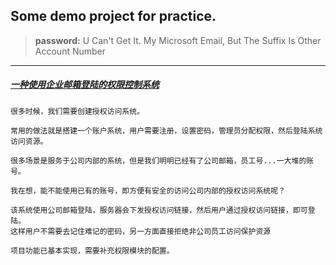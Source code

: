 ## Some demo project for practice.

> **password:** U Can't Get It. My Microsoft Email, But The Suffix Is Other Account Number

---

##### [一种使用企业邮箱登陆的权限控制系统](https://github.com/meacial/project-practice/blob/master/springboot-sec-with-email/springboot-security-with-email.zip)
```
很多时候，我们需要创建授权访问系统。

常用的做法就是搭建一个账户系统，用户需要注册，设置密码，管理员分配权限，然后登陆系统访问资源。

很多场景是服务于公司内部的系统，但是我们明明已经有了公司邮箱，员工号...一大堆的账号。

我在想，能不能使用已有的账号，即方便有安全的访问公司内部的授权访问系统呢？

该系统使用公司邮箱登陆，服务器会下发授权访问链接，然后用户通过授权访问链接，即可登陆。
这样用户不需要去记住难记的密码，另一方面直接拒绝非公司员工访问保护资源

项目功能已基本实现，需要补充权限模块的配置。

```

